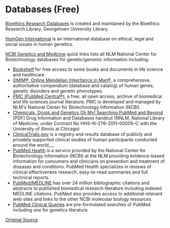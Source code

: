 # Databases (Free)

[Bioethics Research Databases][1] is created and maintained by the Bioethics Research Library, Georgetown University Library.

[HumGen International][2] is an international database on ethical, legal and social issues in human genetics.

[NCBI Genetics and Medicine][3] quick links lists all NLM National Center for Biotechnology databases for genetic/genomic information including:

* [Bookshelf][4] for free access to some books and documents in life science and healthcare
* [OMIM®, Online Mendelian Inheritance in Man®][5], a comprehensive, authoritative compendium (database and catalog) of human genes, genetic disorders and genetic phenotypes.
* [PMC (PubMed Central®)][6], a free, all open access, archive of biomedical and life sciences journal literature. PMC is developed and managed by NLM's National Center for Biotechnology Information (NCBI).
* [Chemicals, Drugs and Genetics Oh My! Searching PubMed and Beyond][7] [PDF] Drug Information and Databases handout (NNLM, National Library of Medicine, under Contract No HHS–N–276–2011–00005–C with the University of Illinois at Chicago)
* [ClinicalTrials.gov][8] is a registry and results database of publicly and privately supported clinical studies of human participants conducted around the world_._
* [PubMed Health][9] is a service provided by the National Center for Biotechnology Information (NCBI) at the NLM providing evidence-based information for consumers and clinicians on prevention and treatment of diseases and conditions. PubMed Health specializes in reviews of clinical effectiveness research, easy-to-read summaries and full technical reports.
* [PubMed/MEDLINE][10] has over 24 million bibliographic citations and abstracts to published biomedical research literature including indexed MEDLINE citations. PubMed also provides access to additional relevant web sites and links to the other NCBI molecular biology resources.
* [PubMed Clinical Queries][11] are pre-formulated searches of PubMed including one for genetics literature.

[Original Source](http://www.nlm.nih.gov/services/Subject_Guides/geneticsandgenomics/databases_free/ "Original Source-National Library of Medicine")

[1]: https://bioethics.georgetown.edu/library-materials/bioethics-research-library-databases/
[2]: http://www.humgen.umontreal.ca/int/
[3]: http://www.ncbi.nlm.nih.gov/guide/genetics-medicine/
[4]: http://www.ncbi.nlm.nih.gov/books
[5]: http://www.ncbi.nlm.nih.gov/omim
[6]: http://www.ncbi.nlm.nih.gov/pmc/articles/PMC2909377/
[7]: http://nnlm.gov/training/chemdrugs/cdg_handouts.pdf
[8]: http://clinicaltrials.gov/
[9]: http://www.ncbi.nlm.nih.gov/pubmedhealth
[10]: http://www.ncbi.nlm.nih.gov/pubmed/
[11]: http://www.ncbi.nlm.nih.gov/pubmed/clinical
[12]: /services/Subject_Guides/geneticsandgenomics/lawsandregulations/index.html
[13]: /services/Subject_Guides/geneticsandgenomics/usingmesh/index.html
  